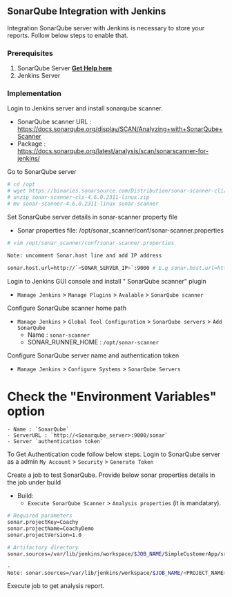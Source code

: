 
## SonarQube Integration with Jenkins

Integration SonarQube server with Jenkins is necessary to store your reports. Follow below steps to enable that.

### Prerequisites
1. SonarQube Server **[Get Help here](https://github.com/coachzee/sonarqube/blob/main/sonarqube.MD)**
1. Jenkins Server 

### Implementation

Login to Jenkins server and install sonarqube scanner. 

- SonarQube scanner URL : https://docs.sonarqube.org/display/SCAN/Analyzing+with+SonarQube+Scanner
- Package : https://docs.sonarqube.org/latest/analysis/scan/sonarscanner-for-jenkins/

Go to SonarQube server
```sh
# cd /opt
# wget https://binaries.sonarsource.com/Distribution/sonar-scanner-cli/sonar-scanner-cli-4.6.0.2311-linux.zip
# unzip sonar-scanner-cli-4.6.0.2311-linux.zip
# mv sonar-scanner-4.6.0.2311-linux sonar-scanner 
```

Set SonarQube server details in sonar-scanner property file 

 - Sonar properties file: /opt/sonar_scanner/conf/sonar-scanner.properties
 
 ```sh
# vim /opt/sonar_scanner/conf/sonar-scanner.properties

Note: uncomment Sonar.host line and add IP address

sonar.host.url=http://`<SONAR_SERVER_IP>`:9000 # E.g sonar.host.url=http://10.10.10.2:9000
```

Login to Jenkins GUI console and install " SonarQube scanner" plugin

 - `Manage Jenkins` > `Manage Plugins` > `Avalable` > `SonarQube scanner` 

Configure SonarQube scanner home path

- `Manage Jenkins` > `Global Tool Configuration` > `SonarQube servers` > `Add SonarQube` 
   - Name  : `sonar-scanner`
   - SONAR_RUNNER_HOME : `/opt/sonar-scanner`

Configure SonarQube server name and authentication token 
- `Manage Jenkins` > `Configure Systems` > `SonarQube Servers`
# Check the "Environment Variables" option
    - Name : `SonarQube`
	- ServerURL : `http://<Sonarqube_server>:9000/sonar`
	- Server `authentication token`
To Get Authentication code follow below steps.
	Login to SonarQube server as a admin  `My Account` > `Security` > `Generate Token`

Create a job to test SonarQube. Provide below sonar properties details in the job under build 
- Build:
  - `Execute SonarQube Scanner` > `Analysis properties`  (it is mandatary).  

```sh 
# Required parameters
sonar.projectKey=Coachy
sonar.projectName=CoachyDemo
sonar.projectVersion=1.0

# Artifactory directory
sonar.sources=/var/lib/jenkins/workspace/$JOB_NAME/SimpleCustomerApp/src

-
Note: sonar.sources=/var/lib/jenkins/workspace/$JOB_NAME/<PROJECT_NAME>/src  
```

Execute job to get analysis report. 
